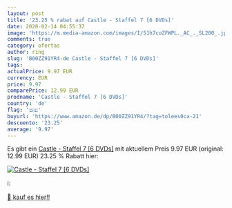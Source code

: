 ```yaml
---
layout: post
title: '23.25 % rabat auf Castle - Staffel 7 [6 DVDs]'
date: 2020-02-14 04:55:37
image: 'https://m.media-amazon.com/images/I/51h7coZFWPL._AC_._SL200_.jpg'
comments: true
category: ofertas
author: ring
slug: 'B00ZZ91YR4-de Castle - Staffel 7 [6 DVDs]'
tags: 
actualPrice: 9.97 EUR
currency: EUR
price: 9.97
comparePrice: 12.99 EUR
prodname: 'Castle - Staffel 7 [6 DVDs]'
country: 'de'
flag: '🇩🇪'
buyurl: 'https://www.amazon.de/dp/B00ZZ91YR4/?tag=tolees0ca-21'
descuento: '23.25'
average: '9.97'
---
```


Es gibt ein [Castle - Staffel 7 [6 DVDs]](https://www.amazon.de/dp/B00ZZ91YR4/?tag=tolees0ca-21) mit aktuellem Preis 9.97 EUR (original: 12.99 EUR) 23.25 % Rabatt hier:

[![Castle - Staffel 7 [6 DVDs]](https://m.media-amazon.com/images/I/51h7coZFWPL._AC_._SL200_.jpg)](https://www.amazon.de/dp/B00ZZ91YR4/?tag=tolees0ca-21)

ℹ️:


[🛒 kauf es hier!!](https://www.amazon.de/dp/B00ZZ91YR4/?tag=tolees0ca-21)
